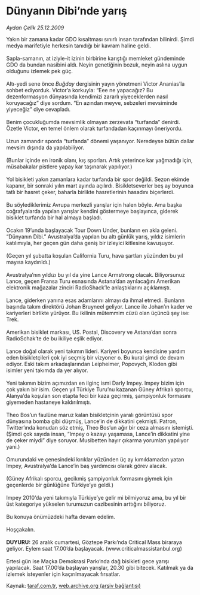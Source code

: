 # Dünyanın Dibi’nde yarış

*Aydan Çelik 25.12.2009*

<div class="yazi">Yakın bir zamana kadar GDO kısaltması sınırlı insan tarafından bilinirdi. Şimdi medya marifetiyle herkesin tanıdığı bir kavram haline geldi. <br/><br/>Sapla-samanın, at iziyle-it izinin birbirine karıştığı memleket gündeminde GDO da bundan nasibini aldı. Neyin genetiğinin bozuk, neyin aslına uygun olduğunu izlemek pek güç. <br/><br/>Altı-yedi sene önce <i>Buğday</i> dergisinin yayın yönetmeni Victor Ananias’la sohbet ediyorduk. Victor’a korkuyla: “Eee ne yapacağız? Bu dezenformasyon dünyasında kendimizi zararlı yiyeceklerden nasıl koruyacağız” diye sordum. “En azından meyve, sebzeleri mevsiminde yiyeceğiz” diye cevapladı. <br/><br/>Benim çocukluğumda mevsimlik olmayan zerzevata “turfanda” denirdi. Özetle Victor, en temel önlem olarak turfandadan kaçınmayı öneriyordu. <br/><br/>Uzun zamandır sporda “turfanda” dönemi yaşanıyor. Neredeyse bütün dallar mevsim dışında da yapılabiliyor. <br/><br/>(Bunlar içinde en ironik olanı, kış sporları. Artık yeterince kar yağmadığı için, müsabakalar pistlere yapay kar taşınarak yapılıyor.) <br/><br/>Yol bisikleti yakın zamanlara kadar turfanda bir spor değildi. Sezon ekimde kapanır, bir sonraki yılın mart ayında açılırdı. Bisikletseverler beş ay boyunca tatlı bir hasret çeker, baharla birlikte hasretlerinin hasadını biçerlerdi. <br/><br/>Bu söylediklerimiz Avrupa merkezli yarışlar için halen böyle. Ama başka coğrafyalarda yapılan yarışlar kendini göstermeye başlayınca, giderek bisiklet turfanda bir hal almaya başladı. <br/><br/>Ocakın 19’unda başlayacak Tour Down Under, bunların en akla geleni. “Dünyanın Dibi.” Avustralya’da yapılan bu altı günlük yarış, yıldız isimlerin katılımıyla, her geçen gün daha geniş bir izleyici kitlesine kavuşuyor. <br/><br/>(Geçen yıl şubatta koşulan California Turu, hava şartları yüzünden bu yıl mayısa kaydırıldı.) <br/><br/>Avustralya’nın yıldızı bu yıl da yine Lance Armstrong olacak. Biliyorsunuz Lance, geçen Fransa Turu esnasında Astana’dan ayrılacağını Amerikan elektronik mağazalar zinciri RadioShack’le anlaştıklarını açıklamıştı. <br/><br/>Lance, giderken yanına esas adamlarını almayı da ihmal etmedi. Bunların başında takım direktörü Johan Bruyneel geliyor. Lance ile Johan’ın kader ve kariyerleri birlikte yürüyor. Bu ikilinin mütemmim cüzü olan üçüncü şey ise: Trek. <br/><br/>Amerikan bisiklet markası, US. Postal, Discovery ve Astana’dan sonra RadioSchak’te de bu ikiliye eşlik ediyor. <br/><br/>Lance doğal olarak yeni takımın lideri. Kariyeri boyunca kendisine yardım eden bisikletçileri çok iyi seçmiş bir vizyoner o. Bu kural şimdi de devam ediyor. Eski takım arkadaşlarından Leipheimer, Popovych, Kloden gibi isimler yeni takımda da yer alıyor. <br/><br/>Yeni takımın bizim açımızdan en ilginç ismi Darly Impey. Impey bizim için çok yakın bir isim. Geçen yıl Türkiye Turu’nu kazanan Güney Afrikalı sporcu, Alanya’da koşulan son etapta feci bir kaza geçirmiş, şampiyonluk formasını giyemeden hastaneye kaldırılmıştı. <br/><br/>Theo Bos’un faulüne maruz kalan bisikletçinin yaralı görüntüsü spor dünyasına bomba gibi düşmüş, Lance’in de dikkatini çekmişti. Patron, Twitter’ında konudan söz etmiş, Theo Bos’un ağır bir ceza almasını istemişti. (Şimdi çok sayıda insan, “Impey o kazayı yaşamasa, Lance’in dikkatini yine de çeker miydi” diye soruyor. Musibetten hayır çıkarma yorumları yapılıyor yani.) <br/><br/>Omurundaki ve çenesindeki kırıklar yüzünden üç ay kımıldamadan yatan Impey, Avustralya’da Lance’in baş yardımcısı olarak görev alacak. <br/><br/>(Güney Afrikalı sporcu, gecikmiş şampiyonluk formasını giymek için geçenlerde bir günlüğüne Türkiye’ye geldi.) <br/><br/>Impey 2010’da yeni takımıyla Türkiye’ye gelir mi bilmiyoruz ama, bu yıl bir üst kategoriye yükselen turumuzun cazibesinin arttığını biliyoruz. <br/><br/>Bu konuya önümüzdeki hafta devam edelim. <br/><br/>Hoşçakalın. <b><br/><br/>DUYURU:</b> 26 aralık cumartesi, Göztepe Parkı’nda Critical Mass biraraya geliyor. Eylem saat 17.00’da başlayacak. (www.criticalmassistanbul.org) <br/><br/>Ertesi gün ise Maçka Demokrasi Parkı’nda dağ bisikleti gece yarışı yapılacak. Saat 17.00’da başlayan yarışlar, 20.30 gibi bitecek. Katılmak ya da izlemek isteyenler için kaçırılmayacak fırsatlar. 
              </div>

Kaynak: [taraf.com.tr](http://taraf.com.tr:80/makale/9215.htm), [web.archive.org (arşiv bağlantısı)](http://web.archive.org/web/20100323134735/http://taraf.com.tr:80/makale/9215.htm)
